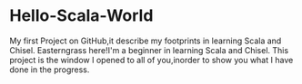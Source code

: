 # Hello-Scala-World
My first Project on GitHub,it describe my footprints in learning Scala and Chisel.
Easterngrass here!I'm a beginner in learning Scala and Chisel.
This project is the window I opened to all of you,inorder to show you what I have done in the progress.
